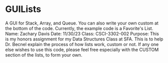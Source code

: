 # GUILists
A GUI for Stack, Array, and Queue. You can also write your own custom at the bottom of the code. Currently, the example code is a Favorite's List.
Name: Zachary Davis
Date: 11/30/23
Class: CSCI-3302-002
Purpose: This is my honors assignment for my Data Structures Class at SFA. This is to help Dr. Becnel explain the process of how lists work, custom or not. If any one else wishes to use this code, please feel free
especially with the CUSTOM section of the lists, to form your own.
